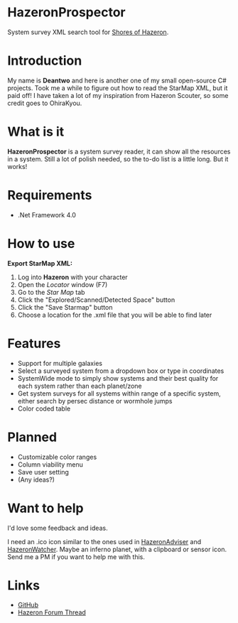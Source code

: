 HazeronProspector
==============

System survey XML search tool for [Shores of Hazeron](http://hazeron.com/).

Introduction
==============

My name is **Deantwo** and here is another one of my small open-source C# projects.
Took me a while to figure out how to read the StarMap XML, but it paid off!
I have taken a lot of my inspiration from Hazeron Scouter, so some credit goes to OhiraKyou.

What is it
==============

**HazeronProspector** is a system survey reader, it can show all the resources in a system.
Still a lot of polish needed, so the to-do list is a little long. But it works!

Requirements
==============

- .Net Framework 4.0

How to use
==============

**Export StarMap XML:**
1. Log into **Hazeron** with your character
2. Open the *Locator* window (F7)
3. Go to the *Star Map* tab
4. Click the "Explored/Scanned/Detected Space" button
5. Click the "Save Starmap" button
6. Choose a location for the .xml file that you will be able to find later

Features
==============

- Support for multiple galaxies
- Select a surveyed system from a dropdown box or type in coordinates
- SystemWide mode to simply show systems and their best quality for each system rather than each planet/zone
- Get system surveys for all systems within range of a specific system, either search by persec distance or wormhole jumps
- Color coded table

Planned
==============

- Customizable color ranges
- Column viability menu
- Save user setting
- (Any ideas?)

Want to help
==============

I'd love some feedback and ideas.

I need an .ico icon similar to the ones used in [HazeronAdviser](https://github.com/Deantwo/HazeronAdviser) and [HazeronWatcher](https://github.com/Deantwo/HazeronWatcher).
Maybe an inferno planet, with a clipboard or sensor icon.
Send me a PM if you want to help me with this.

Links
==============

- [GitHub](https://github.com/Deantwo/HazeronProspector)
- [Hazeron Forum Thread](http://hazeron.com/mybb/showthread.php?tid=31)
